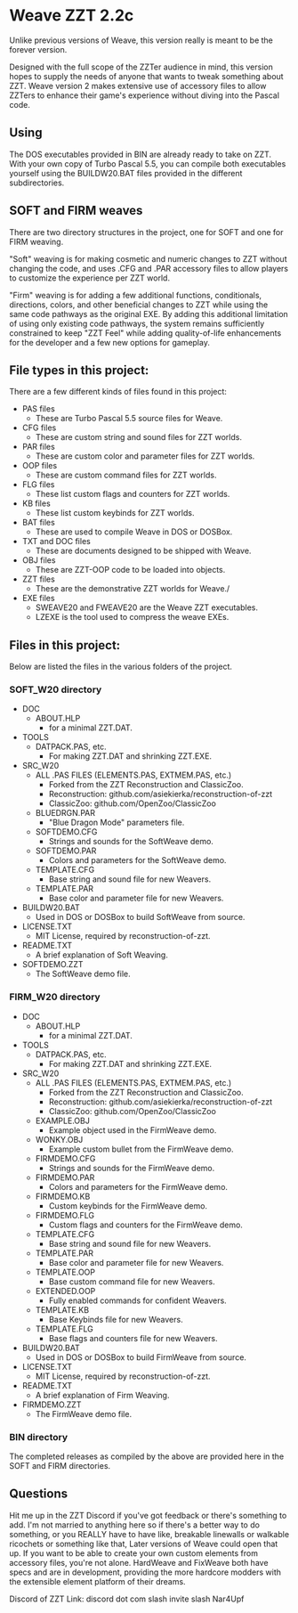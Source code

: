 # Weave ZZT 2.2c

Unlike previous versions of Weave, this version really is meant to be the forever version.

Designed with the full scope of the ZZTer audience in mind, this version hopes to supply the needs of anyone that wants to tweak something about ZZT. Weave version 2 makes extensive use of accessory files to allow ZZTers to enhance their game's experience without diving into the Pascal code.

## Using

The DOS executables provided in BIN are already ready to take on ZZT. With your own copy of Turbo Pascal 5.5, you can compile both executables yourself using the BUILDW20.BAT files provided in the different subdirectories.

## SOFT and FIRM weaves

There are two directory structures in the project, one for SOFT and one for FIRM weaving. 

"Soft" weaving is for making cosmetic and numeric changes to ZZT without changing the code, and uses .CFG and .PAR accessory files to allow players to customize the experience per ZZT world.

"Firm" weaving is for adding a few additional functions, conditionals, directions, colors, and other beneficial changes to ZZT while using the same code pathways as the original EXE. By adding this additional limitation of using only existing code pathways, the system remains sufficiently constrained to keep "ZZT Feel" while adding quality-of-life enhancements for the developer and a few new options for gameplay.

## File types in this project:

There are a few different kinds of files found in this project:

* PAS files
    * These are Turbo Pascal 5.5 source files for Weave.
* CFG files
    * These are custom string and sound files for ZZT worlds.
* PAR files
    * These are custom color and parameter files for ZZT worlds.
* OOP files
    * These are custom command files for ZZT worlds.
* FLG files
    * These list custom flags and counters for ZZT worlds.
* KB files
    * These list custom keybinds for ZZT worlds.
* BAT files
    * These are used to compile Weave in DOS or DOSBox.
* TXT and DOC files
    * These are documents designed to be shipped with Weave.
* OBJ files
    * These are ZZT-OOP code to be loaded into objects.
* ZZT files
    * These are the demonstrative ZZT worlds for Weave./
* EXE files
    * SWEAVE20 and FWEAVE20 are the Weave ZZT executables.
    * LZEXE is the tool used to compress the weave EXEs.

## Files in this project:

Below are listed the files in the various folders of the project.

### SOFT_W20 directory

* DOC
    * ABOUT.HLP
        * for a minimal ZZT.DAT.
* TOOLS
    * DATPACK.PAS, etc.
        * For making ZZT.DAT and shrinking ZZT.EXE.
* SRC_W20
    * ALL .PAS FILES (ELEMENTS.PAS, EXTMEM.PAS, etc.)
        * Forked from the ZZT Reconstruction and ClassicZoo.
        * Reconstruction: github.com/asiekierka/reconstruction-of-zzt
        * ClassicZoo: github.com/OpenZoo/ClassicZoo
    * BLUEDRGN.PAR
        * "Blue Dragon Mode" parameters file.
    * SOFTDEMO.CFG
        * Strings and sounds for the SoftWeave demo.
    * SOFTDEMO.PAR
        * Colors and parameters for the SoftWeave demo.
    * TEMPLATE.CFG
        * Base string and sound file for new Weavers.
    * TEMPLATE.PAR
        * Base color and parameter file for new Weavers.
* BUILDW20.BAT
    * Used in DOS or DOSBox to build SoftWeave from source.
* LICENSE.TXT
    * MIT License, required by reconstruction-of-zzt.
* README.TXT
    * A brief explanation of Soft Weaving.
* SOFTDEMO.ZZT
    * The SoftWeave demo file.

### FIRM_W20 directory

* DOC
    * ABOUT.HLP
        * for a minimal ZZT.DAT.
* TOOLS
    * DATPACK.PAS, etc.
        * For making ZZT.DAT and shrinking ZZT.EXE.
* SRC_W20
    * ALL .PAS FILES (ELEMENTS.PAS, EXTMEM.PAS, etc.)
        * Forked from the ZZT Reconstruction and ClassicZoo.
        * Reconstruction: github.com/asiekierka/reconstruction-of-zzt
        * ClassicZoo: github.com/OpenZoo/ClassicZoo
    * EXAMPLE.OBJ
        * Example object used in the FirmWeave demo.
    * WONKY.OBJ
        * Example custom bullet from the FirmWeave demo.
    * FIRMDEMO.CFG
        * Strings and sounds for the FirmWeave demo.
    * FIRMDEMO.PAR
        * Colors and parameters for the FirmWeave demo.
    * FIRMDEMO.KB
        * Custom keybinds for the FirmWeave demo.
    * FIRMDEMO.FLG
        * Custom flags and counters for the FirmWeave demo.
    * TEMPLATE.CFG
        * Base string and sound file for new Weavers.
    * TEMPLATE.PAR
        * Base color and parameter file for new Weavers.
    * TEMPLATE.OOP
        * Base custom command file for new Weavers.
    * EXTENDED.OOP
        * Fully enabled commands for confident Weavers.
    * TEMPLATE.KB
        * Base Keybinds file for new Weavers.
    * TEMPLATE.FLG
        * Base flags and counters file for new Weavers.
* BUILDW20.BAT
    * Used in DOS or DOSBox to build FirmWeave from source.
* LICENSE.TXT
    * MIT License, required by reconstruction-of-zzt.
* README.TXT
    * A brief explanation of Firm Weaving.
* FIRMDEMO.ZZT
    * The FirmWeave demo file.

### BIN directory

The completed releases as compiled by the above are provided here in the SOFT and FIRM directories.

## Questions

Hit me up in the ZZT Discord if you've got feedback or there's something to add. I'm not married to anything here so if there's a better way to do something, or you REALLY have to have like, breakable linewalls or walkable ricochets or something like that, Later versions of Weave could open that up. If you want to be able to create your own custom elements from accessory files, you're not alone. HardWeave and FixWeave both have specs and are in development, providing the more hardcore modders with the extensible element platform of their dreams.

Discord of ZZT Link: discord dot com slash invite slash Nar4Upf